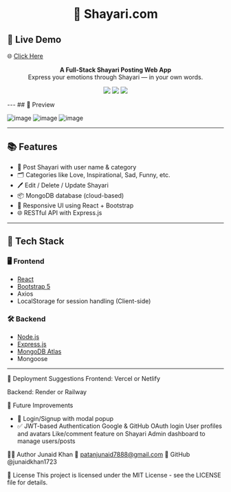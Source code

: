 <h1 align="center">📝 Shayari.com</h1>

## 🔗 Live Demo
🌐 <a href="https://shayari-com.vercel.app/">Click Here</a> 


<p align="center">
  <strong>A Full-Stack Shayari Posting Web App</strong><br />
  Express your emotions through Shayari — in your own words.
</p>

<p align="center">
  <img src="https://img.shields.io/github/license/junaidkhan1723/Shayari.com" />
  <img src="https://img.shields.io/github/issues/junaidkhan1723/Shayari.com" />
  <img src="https://img.shields.io/badge/PRs-welcome-green" />
</p>
---
## 📸 Preview

![image](https://github.com/user-attachments/assets/7b1422df-fb3b-46d6-b3ce-34efb4d155f2)
![image](https://github.com/user-attachments/assets/ebba7bc4-56ba-4bc9-90bf-b431833a476f)
![image](https://github.com/user-attachments/assets/0e61b693-6cdb-44dd-92b1-75458680b66d)

---

## 📚 Features

- 🧾 Post Shayari with user name & category
- 🗂️ Categories like Love, Inspirational, Sad, Funny, etc.
- 🖊️ Edit / Delete / Update Shayari
- 📦 MongoDB database (cloud-based)
- 🎨 Responsive UI using React + Bootstrap
- 🌐 RESTful API with Express.js
---
## 🔧 Tech Stack

### 🖥️ Frontend
- [React](https://reactjs.org/)
- [Bootstrap 5](https://getbootstrap.com/)
- Axios
- LocalStorage for session handling (Client-side)

### 🛠️ Backend
- [Node.js](https://nodejs.org/)
- [Express.js](https://expressjs.com/)
- [MongoDB Atlas](https://www.mongodb.com/cloud/atlas)
- Mongoose

---
🚀 Deployment Suggestions
Frontend: Vercel or Netlify

Backend: Render or Railway

🧠 Future Improvements
- 👤 Login/Signup with modal popup
- ✅ JWT-based Authentication
Google & GitHub OAuth login
User profiles and avatars
Like/comment feature on Shayari
Admin dashboard to manage users/posts

🙋‍♂️ Author
Junaid Khan
📧 patanjunaid7888@gmail.com
🔗 GitHub @junaidkhan1723

📄 License
This project is licensed under the MIT License - see the LICENSE file for details.
